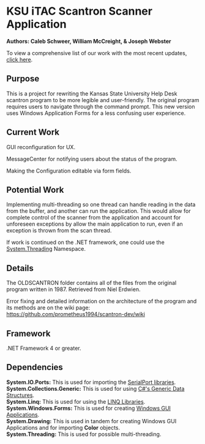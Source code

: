 # KSU iTAC Scantron Scanner Application
**Authors: Caleb Schweer, William McCreight, & Joseph Webster**

To view a comprehensive list of our work with the most recent updates, [click here](https://www.youtube.com/watch?v=dQw4w9WgXcQ).

## Purpose
This is a project for rewriting the Kansas State University Help Desk scantron program to be more legible and user-friendly. The original program requires users to navigate through the command prompt. This new version uses Windows Application Forms for a less confusing user experience.

## Current Work
GUI reconfiguration for UX.  

MessageCenter for notifying users about the status of the program.  

Making the Configuration editable via form fields.  

## Potential Work  
Implementing multi-threading so one thread can handle reading in the data from the buffer, and another can run the application. This would allow for complete control of the scanner from the application and account for unforeseen exceptions by allow the main application to run, even if an exception is thrown from the scan thread.  

If work is continued on the .NET framework, one could use the [System.Threading](https://docs.microsoft.com/en-us/dotnet/api/system.threading?view=netframework-4.8) Namespace. 

## Details
The OLDSCANTRON folder contains all of the files from the original program written in 1987. Retrieved from Niel Erdwien.

Error fixing and detailed information on the architecture of the program and its methods are on the wiki page: https://github.com/prometheus1994/scantron-dev/wiki

## Framework  
.NET Framework 4 or greater.  

## Dependencies  
**System.IO.Ports:** This is used for importing the [SerialPort libraries](https://docs.microsoft.com/en-us/dotnet/api/system.io.ports?view=netframework-4.8).  
**System.Collections.Generic:** This is used for using [C#'s Generic Data Structures](https://docs.microsoft.com/en-us/dotnet/standard/collections/).  
**System.Linq:** This is used for using the [LINQ Libraries](https://docs.microsoft.com/en-us/dotnet/api/system.linq?view=netframework-4.8).  
**System.Windows.Forms:** This is used for creating [Windows GUI Applications](https://docs.microsoft.com/en-us/dotnet/api/system.windows.forms?view=netframework-4.8).  
**System.Drawing:** This is used in tandem for creating Windows GUI Applications and for importing **Color** objects.  
**System.Threading:** This is used for possible multi-threading.  
